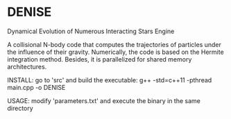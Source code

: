 # DENISE
Dynamical Evolution of Numerous Interacting Stars Engine

A collisional N-body code that computes the trajectories of particles under the influence of their gravity. Numerically, the code is based on the Hermite integration method. Besides, it is parallelized for shared memory architectures.

INSTALL:
go to 'src' and build the executable:
g++ -std=c++11 -pthread main.cpp -o DENISE

USAGE:
modify 'parameters.txt' and execute the binary in the same directory
